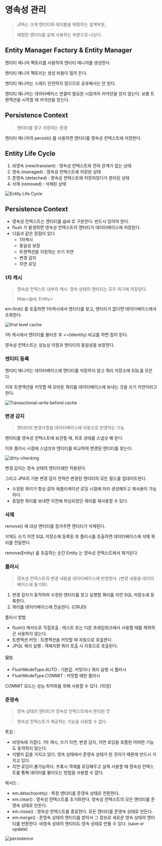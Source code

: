 # 영속성 관리

> JPA는 크게 엔티티와 테이블을 매핑하는 설계부분,
>
> 매핑한 엔티티를 실제 사용하는 부분으로 나뉜다.
 
## Entity Manager Factory & Entity Manager

엔티티 매니저 팩토리를 사용하여 엔티티 매니저를 생성한다.

엔티티 매니저 팩토리는 생성 비용이 많이 든다.

엔티티 매니저는 스레드 안전하지 않으므로 공유해서는 안 된다.

엔티티 매니저는 데이터베이스 연결이 필요한 시점까지 커넥션을 얻지 않는다. 보통 트랜잭션을 시작할 때 커넥션을 얻는다.

## Persistence Context

> 엔티티를 영구 저장하는 환경

엔티티 매니저의 persist() 를 사용하면 엔티티를 영속성 컨텍스트에 저장한다.

## Entity Life Cycle

1. 비영속 (new/transient) : 영속성 컨텍스트와 전혀 관계가 없는 상태
2. 영속 (managed) : 영속성 컨텍스트에 저장된 상태
3. 준영속 (detached) : 영속성 컨텍스트에 저장되었다가 분리된 상태
4. 삭제 (removed) : 삭제된 상태

![Entity Life Cycle](https://www.objectdb.com/files/images/manual/jpa-states.png)

## Persistence Context

- 영속성 컨텍스트는 엔티티를 @id 로 구분한다. 반드시 있어야 한다.
- flush 가 발생하면 영속성 컨텍스트의 엔티티가 데이터베이스에 저장된다.
- 다음과 같은 장점이 있다
  - 1차캐시
  - 동일성 보장
  - 트랜잭션을 지원하는 쓰기 지연
  - 변경 감지
  - 지연 로딩

### 1차 캐시
> 영속성 컨텍스트 내부의 캐시. 영속 상태의 엔티티는 모두 여기에 저장된다.
>
> Map<@id, Entity>

em.find() 를 호출하면 1차캐시에서 엔티티를 찾고, 엔티티가 없다면 데이터베이스에서 조회한다.

![first level cache](https://vladmihalcea.com/wp-content/uploads/2020/10/EntityLoadingControlFlow.png)

1차 캐시에서 엔티티를 불러온 후 ==(identity) 비교를 하면 참이 된다.

영속성 컨텍스트는 성능상 이점과 엔티티의 동일성을 보장한다.


### 엔티티 등록

엔티티 매니저는 데이터베이스에 엔티티를 저장하지 않고 쿼리 저장소에 SQL을 모은다.

이후 트랜잭션을 커밋할 때 모아둔 쿼리를 데이터베이스에 보내는 것을 쓰기 지연이라고 한다.

![Transactional-write behind cache](https://vladmihalcea.com/wp-content/uploads/2015/04/cachewritebehind.png)


### 변경 감지

> 엔티티의 변경사항을 데이터베이스에 자동으로 반영하는 기능

엔티티를 영속성 컨텍스트에 보관할 때, 최초 상태를 스냅샷 해 둔다.

이후 플러시 시점에 스냅샷과 엔티티를 비교하여 변경된 엔티티를 찾는다.

![dirty-checking](https://vladmihalcea.com/wp-content/uploads/2014/08/defaultflusheventflow1.png)

변경 감지는 영속 상태의 엔티티에만 적용된다.

그리고 JPA의 기본 변경 감지 전략은 변경된 엔티티의 모든 필드를 업데이트한다.
 - 수정된 쿼리가 항상 같아 애플리케이션 로딩 시점에 미리 생성해두고 재사용이 가능하다.
 - 동일한 쿼리를 보내면 이전에 파싱되었던 쿼리를 재사용할 수 있다.

### 삭제

remove() 에 대상 엔티티를 점겨주면 엔티티가 삭제된다. 

삭제도 쓰기 지연 SQL 저장소에 등록된 후 플러시를 호출하면 데이터베이스에 삭제 쿼리를 전달한다.

remove(Entity) 를 호출하는 순간 Entity 는 영속성 컨텍스트에서 제거된다.

### 플러시

> 영속성 컨텍스트의 변경 내용을 데이터베이스에 반영한다. (변경 내용을 데이터베이스에 동기화)
1. 변경 감지가 동작하여 수정된 엔티티를 찾고 실행할 쿼리를 지연 SQL 저장소에 등록한다.
2. 쿼리를 데이터베이스에 전송한다. (CRUD)

플러시 방법
 - flush() 메서드로 직접호출 : 테스트 또는 다른 프레임워크에서 사용할 때를 제외하곤 사용하지 않는다.
 - 트랜잭션 커밋 : 트랜잭션을 커밋할 때 자동으로 호출한다.
 - JPQL 쿼리 실행 : 객체지향 쿼리 호출 시 자동으로 호출된다.

#### __모드__
- FlushModeType.AUTO : 기본값. 커밋이나 쿼리 실행 시 플러시
- FlushModeType.COMMIT : 커밋할 때만 플러시

COMMIT 모드는 성능 최적화를 위해 사용할 수 있다. (10장)

### 준영속

> 영속 상태의 엔티티가 영속성 컨텍스트에서 분리된 것
>
> 영속성 컨텍스트가 제공하는 기능을 사용할 수 없다.

특징 : 
 - 비영속에 가깝다. 1차 캐시, 쓰기 지연, 변경 감지, 지연 로딩을 포함한 어떠한 기능도 동작하지 않는다.
 - 식별자 값을 가지고 있다. 영속 상태에서 준영속 상태가 된 것이기 때문에 반드시 가지고 있다.
 - 지연 로딩이 불가능하다. 프록시 객체를 로딩해두고 실제 사용할 때 영속성 컨텍스트를 통해 데이터를 불러오는 방법을 사용할 수 없다.

메서드 :
 - em.detach(entity) : 특정 엔티티를 준영속 상태로 전환한다.
 - em.clear() : 영속성 컨텍스트를 초기화한다. 영속성 컨텍스트의 모든 엔티티를 준영속 상태로 만든다.
 - em.close() : 영속성 컨텍스트를 종료한다. 모든 엔티티를 준영속 상태로 만든다.
 - em.merge() : 준영속 상태의 엔티티를 받아서 그 정보로 새로운 영속 상태의 엔티티를 반환한다. 비영속 상태의 엔티티도 영속 상태로 만들 수 있다. (save or update)

![persistence](https://vladmihalcea.com/wp-content/uploads/2014/07/jpaentitystates.png)
